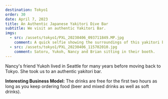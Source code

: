 ```yaml
---
destination: Tokyo1
order: 30
date: April 7, 2023
title: An Authentic Japanese Yakitori Dive Bar
subtitle: We visit an authentic Yakitori Bar.
imgs: 
  - src: /assets/tokyo1/PXL_20230406_093711849.MP.jpg
    comment: A quick selfie showing the surroundings of this yakitori bar.
  - src: /assets/tokyo1/PXL_20230406_115702010.jpg
    comment: Satoru, Yukoh, Nancy and Brian sitting in their booth.
---
```


Nancy's friend Yukoh lived in Seattle for many years before moving back to Tokyo. She took us to an authentic yakitori bar. 

**Interesting Business Model:** The drinks are free for the first two hours as long as you keep ordering food (beer and mixed drinks as well as soft drinks).
